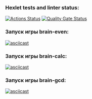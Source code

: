 ### Hexlet tests and linter status:
[![Actions Status](https://github.com/FoxxMGR/fullstack-javascript-project-44/actions/workflows/hexlet-check.yml/badge.svg)](https://github.com/FoxxMGR/fullstack-javascript-project-44/actions)
[![Quality Gate Status](https://sonarcloud.io/api/project_badges/measure?project=FoxxMGR_fullstack-javascript-project-44&metric=alert_status)](https://sonarcloud.io/summary/new_code?id=FoxxMGR_fullstack-javascript-project-44)

### Запуск игры brain-even:
[![asciicast](https://asciinema.org/a/PT5LiYllmnY38TBm0I6yqEyxN.svg)](https://asciinema.org/a/PT5LiYllmnY38TBm0I6yqEyxN)

### Запуск игры brain-calc:
[![asciicast](https://asciinema.org/a/2UNQkO3OhKT1MDQmX7SiAdmMS.svg)](https://asciinema.org/a/2UNQkO3OhKT1MDQmX7SiAdmMS)

### Запуск игры brain-gcd:
[![asciicast](https://asciinema.org/a/JfuPVUWVeTyKV9fyhb6RDZRA8.svg)](https://asciinema.org/a/JfuPVUWVeTyKV9fyhb6RDZRA8)